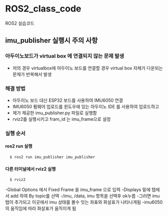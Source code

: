 # ROS2_class_code
ROS2 실습코드 

## imu_publisher 실행시 주의 사항 
### 아두이노보드가 virtual box 에 연결되지 않는 문제 발생
  - 저의 경우 virtualbox에 아두이노 보드를 연결할 경우 virtual box 자체가 다운되는 문제가 반복해서 발생

  ### 해결 방법 
  - 아두이노 보드 대신 ESP32 보드를 사용하여 IMU6050 연결
  - IMU6050 펌웨어 업로드를 윈도우에 있는 아두이노 IDE 를 사용하여 업로드하고
  - 제가 제공한 imu_publisher.py 파일로 실행함
  - rviz2를 실행시키고 fram_id 는 imu_frame으로 설정

  ### 실행 순서
   #### ros2 run  실행
      $ ros2 run imu_publisher imu_publisher
    
   #### 다른 터미널에서 rviz2 실행
      $ rviz2
  
   -Global Options 에서 Fixed Frame 을 imu_frame 으로 입력
   -Displays 밑에 탭에서 add  하여   By topic를 선택
   -/imu, /data, imu 항목을 선택후 ok누름
   -그러면 imu 탭이 추가되고 이곳에서 imu 상태를 볼수 잇는 좌표와 화살표가 나타나게됨
   -imu6050의 움직임에 따라 화살표가 움직이게 됨

    
